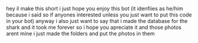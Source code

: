 hey il make this short i just hope you enjoy this bot (it idenfiies as he/him because i said so if anyones interested unless you just want to put this code in your bot)
anyway i also just want to say that i made the database for the shark and it took me forever so i hope you apreciate it and those photos arent mine i just made the folders and put the photos in them

